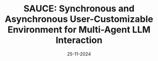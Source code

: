 ---
title: 'SAUCE: Synchronous and Asynchronous User-Customizable Environment for Multi-Agent LLM Interaction'
authors: Shlomo Neuberger, Niv Eckhaus, <b>Uri Berger</b>, Amir Taubenfeld, Gabriel Stanovsky, Ariel Goldstein
venue: ' '
base: sauce24
pdf: NONE
pdf-ext: https://arxiv.org/abs/2411.03397
bib: bib.txt
bib-ext: NONE
code: NONE
slides: NONE
poster: NONE
data: NONE
talk: NONE
layout: post
date: 25-11-2024
categories: NONE
---